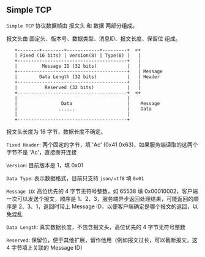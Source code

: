 Simple TCP
---------

`Simple TCP` 协议数据帧由 报文头 和 数据 两部分组成。

报文头由 固定头、版本号、数据类型、消息ID、报文长度、保留位 组成。


       +--------+--------+------------+---------+  <+
       | Fixed (16 bits) | Version(8) | Type(8) |   |
       +----------------------------------------+   |
       |         Message ID (32 bits)           |   |
       +----------------------------------------+   | Message
       |        Data Length (32 bits)           |   | Header
       +----------------------------------------+   |
       |          Reserved (32 bits)            |   |
       +----------------------------------------+  <+
       |                                        |
       |                Data                    |    Message
       |               ......                   |    Data
       |                                        |
       +----------------------------------------+

报文头长度为 16 字节，数据长度不确定。

`Fixed Header`: 两个固定的字节，填 'Ac' (0x41 0x63)，如果服务端读取的这两个字节不是 'Ac'，直接断开连接

`Version`: 目前版本是 1，填 0x01

`Data Type`: 表示数据格式，目前只支持 `json/utf8` 填 `0x01`

`Message ID`: 高位优先的 4 字节无符号整数，如 65538 填 0x00010002，客户端一次可以发送个报文，顺序是 1、2、3，服务端异步返回处理结果，可能返回的顺序是 2、3、1，返回时带上
Message ID，以便客户端确定是哪个报文的返回，以免混乱

`Data Length`: 真实数据长度，不包含报文头，高位优先的 4 字节无符号整数

`Reserved`: 保留位，便于其他扩展，留作他用（例如报文过长，可以截断报文，这 4 字节填上关联的 Message ID）
